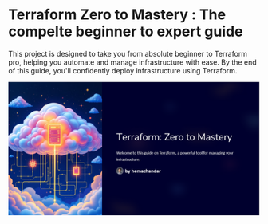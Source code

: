 # Terraform Zero to Mastery : The compelte beginner to expert guide

This project is designed to take you from absolute beginner to Terraform pro, helping you automate and manage infrastructure with ease.  By the end of this guide, you'll confidently deploy infrastructure using Terraform.

![Alt text](.pictures/main_pic.png?raw=true "Intro")
